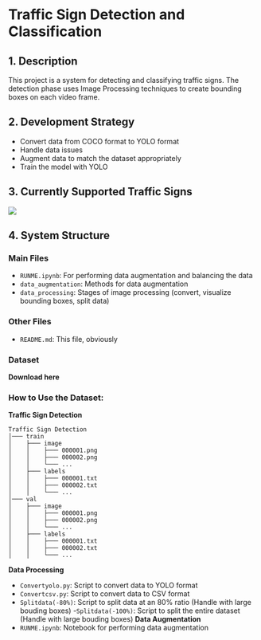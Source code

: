 # Traffic Sign Detection and Classification

## 1. Description
This project is a system for detecting and classifying traffic signs. The detection phase uses Image Processing techniques to create bounding boxes on each video frame.

## 2. Development Strategy
- Convert data from COCO format to YOLO format
- Handle data issues
- Augment data to match the dataset appropriately
- Train the model with YOLO

## 3. Currently Supported Traffic Signs
![](https://i.imgur.com/jrmCOEW.png)

## 4. System Structure

### Main Files
- `RUNME.ipynb`: For performing data augmentation and balancing the data
- `data_augmentation`: Methods for data augmentation
- `data_processing`: Stages of image processing (convert, visualize bounding boxes, split data)

### Other Files
- `README.md`: This file, obviously 

### Dataset

**Download here**

### How to Use the Dataset:
**Traffic Sign Detection**
```
Traffic Sign Detection
│─── train
│    ├─── image
│    │    ├─── 000001.png
│    │    ├─── 000002.png
│    │    └─── ...
│    ├─── labels
│    │    ├─── 000001.txt
│    │    ├─── 000002.txt
│    │    └─── ...
│─── val
│    ├─── image
│    │    ├─── 000001.png
│    │    ├─── 000002.png
│    │    └─── ...
│    ├─── labels
│    │    ├─── 000001.txt
│    │    ├─── 000002.txt
│    │    └─── ...
```
**Data Processing**
- `Convertyolo.py`: Script to convert data to YOLO format
- `Convertcsv.py`: Script to convert data to CSV format
- `Splitdata(-80%)`: Script to split data at an 80% ratio (Handle with large bouding boxes)
 -`Splitdata(-100%)`: Script to split the entire dataset (Handle with large bouding boxes)
**Data Augmentation**
- `RUNME.ipynb`: Notebook for performing data augmentation